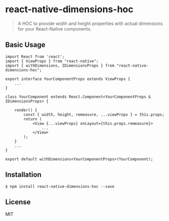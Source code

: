 # react-native-dimensions-hoc

> A HOC to provide width and height properties with actual dimensions for your React-Native components.

## Basic Usage

```tsx
import React from 'react';
import { ViewProps } from "react-native";
import { withDimensions, IDimensionsProps } from "react-native-dimensions-hoc";

export interface YourComponentProps extends ViewProps {
    ...
}

class YourComponent extends React.Component<YourComponentProps & IDimensionsProps> {

    render() {
        const { width, height, remeasure, ...viewProps } = this.props;
        return (
            <View {...viewProps} onLayout={this.props.remeasure}>
                ...
            </View>
        );
    }
    ...
}

export default withDimensions<YourComponentProps>(YourComponent);
```


## Installation

```
$ npm install react-native-dimensions-hoc --save
```

## License

MIT
